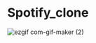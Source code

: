 # Spotify_clone

![ezgif com-gif-maker (2)](https://user-images.githubusercontent.com/82004716/120951630-ac167a80-c71f-11eb-8754-311e355f8d7a.gif)
